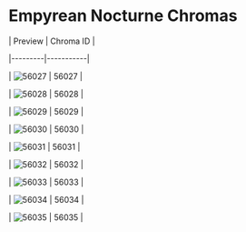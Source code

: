 # Empyrean Nocturne Chromas


| Preview | Chroma ID |

|---------|-----------|

| ![56027](https://raw.communitydragon.org/latest/plugins/rcp-be-lol-game-data/global/default/v1/champion-chroma-images/56/56027.png) | 56027 |

| ![56028](https://raw.communitydragon.org/latest/plugins/rcp-be-lol-game-data/global/default/v1/champion-chroma-images/56/56028.png) | 56028 |

| ![56029](https://raw.communitydragon.org/latest/plugins/rcp-be-lol-game-data/global/default/v1/champion-chroma-images/56/56029.png) | 56029 |

| ![56030](https://raw.communitydragon.org/latest/plugins/rcp-be-lol-game-data/global/default/v1/champion-chroma-images/56/56030.png) | 56030 |

| ![56031](https://raw.communitydragon.org/latest/plugins/rcp-be-lol-game-data/global/default/v1/champion-chroma-images/56/56031.png) | 56031 |

| ![56032](https://raw.communitydragon.org/latest/plugins/rcp-be-lol-game-data/global/default/v1/champion-chroma-images/56/56032.png) | 56032 |

| ![56033](https://raw.communitydragon.org/latest/plugins/rcp-be-lol-game-data/global/default/v1/champion-chroma-images/56/56033.png) | 56033 |

| ![56034](https://raw.communitydragon.org/latest/plugins/rcp-be-lol-game-data/global/default/v1/champion-chroma-images/56/56034.png) | 56034 |

| ![56035](https://raw.communitydragon.org/latest/plugins/rcp-be-lol-game-data/global/default/v1/champion-chroma-images/56/56035.png) | 56035 |